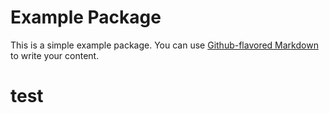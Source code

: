 # Example Package

This is a simple example package. You can use
[Github-flavored Markdown](https://guides.github.com/features/mastering-markdown/)
to write your content.
# test
